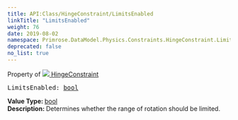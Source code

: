 ```yaml
---
title: API:Class/HingeConstraint/LimitsEnabled
linkTitle: "LimitsEnabled"
weight: 76
date: 2019-08-02
namespace: Primrose.DataModel.Physics.Constraints.HingeConstraint.LimitsEnabled
deprecated: false
no_list: true
---
```

Property of <a href="/docs/api-reference/Class/HingeConstraint"><img src="/icons/silk/axle.png"/>&nbsp;HingeConstraint</a>
<pre class="method-declaration">
LimitsEnabled: <a class="type" href="/docs/api-reference/System/Primitives#boolean">bool</a></pre>
<b>Value Type: </b>
<a class="type" href="/docs/api-reference/System/Primitives#boolean">bool</a>
<br/>
<b>Description: </b>
Determines whether the range of rotation should be limited.


